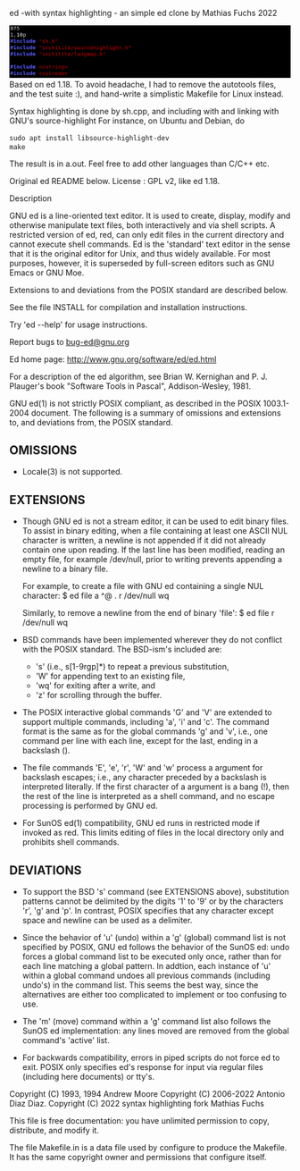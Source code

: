 
ed -with syntax highlighting - an simple ed clone by Mathias Fuchs 2022

![screenshot](screenshot.png)
Based on ed 1.18.
To avoid headache, I had to remove the autotools files, and the test suite :), and hand-write a simplistic Makefile for Linux instead.

Syntax highlighting is done by sh.cpp, and including with and linking with GNU's source-highlight
For instance, on Ubuntu and Debian, do

```
sudo apt install libsource-highlight-dev
make
```

The result is in a.out.
Feel free to add other languages than C/C++ etc.


Original ed README below.
License : GPL  v2, like ed 1.18.







Description

GNU ed is a line-oriented text editor. It is used to create, display, modify
and otherwise manipulate text files, both interactively and via shell
scripts. A restricted version of ed, red, can only edit files in the current
directory and cannot execute shell commands. Ed is the 'standard' text
editor in the sense that it is the original editor for Unix, and thus widely
available. For most purposes, however, it is superseded by full-screen
editors such as GNU Emacs or GNU Moe.

Extensions to and deviations from the POSIX standard are described below.

See the file INSTALL for compilation and installation instructions.

Try 'ed --help' for usage instructions.

Report bugs to bug-ed@gnu.org

Ed home page: http://www.gnu.org/software/ed/ed.html

For a description of the ed algorithm, see Brian W. Kernighan and
P. J. Plauger's book "Software Tools in Pascal", Addison-Wesley, 1981.

GNU ed(1) is not strictly POSIX compliant, as described in the
POSIX 1003.1-2004 document. The following is a summary of omissions and
extensions to, and deviations from, the POSIX standard.

OMISSIONS
---------
  * Locale(3) is not supported.

EXTENSIONS
----------
  * Though GNU ed is not a stream editor, it can be used to edit binary files.
    To assist in binary editing, when a file containing at least one ASCII
    NUL character is written, a newline is not appended if it did not
    already contain one upon reading. If the last line has been modified,
    reading an empty file, for example /dev/null, prior to writing prevents
    appending a newline to a binary file.

    For example, to create a file with GNU ed containing a single NUL character:
      $ ed file
      a
      ^@
      .
      r /dev/null
      wq

    Similarly, to remove a newline from the end of binary 'file':
      $ ed file
      r /dev/null
      wq

  * BSD commands have been implemented wherever they do not conflict with
    the POSIX standard.  The BSD-ism's included are:
      * 's' (i.e., s[1-9rgp]*) to repeat a previous substitution,
      * 'W' for appending text to an existing file,
      * 'wq' for exiting after a write, and
      * 'z' for scrolling through the buffer.

  * The POSIX interactive global commands 'G' and 'V' are extended to
    support multiple commands, including 'a', 'i' and 'c'.  The command
    format is the same as for the global commands 'g' and 'v', i.e., one
    command per line with each line, except for the last, ending in a
    backslash (\).

  * The file commands 'E', 'e', 'r', 'W' and 'w'  process a <file>
    argument for backslash escapes; i.e., any character preceded by a
    backslash is interpreted literally. If the first character of a <file>
    argument is a bang (!), then the rest of the line is interpreted as a
    shell command, and no escape processing is performed by GNU ed.

  * For SunOS ed(1) compatibility, GNU ed runs in restricted mode if invoked
    as red.  This limits editing of files in the local directory only and
    prohibits shell commands.

DEVIATIONS
----------
  * To support the BSD 's' command (see EXTENSIONS above), substitution
    patterns cannot be delimited by the digits '1' to '9' or by the
    characters 'r', 'g' and 'p'. In contrast, POSIX specifies that any
    character except space and newline can be used as a delimiter.

  * Since the behavior of 'u' (undo) within a 'g' (global) command list is
    not specified by POSIX, GNU ed follows the behavior of the SunOS ed:
    undo forces a global command list to be executed only once, rather than
    for each line matching a global pattern.  In addtion, each instance of
    'u' within a global command undoes all previous commands (including
    undo's) in the command list.  This seems the best way, since the
    alternatives are either too complicated to implement or too confusing
    to use.

  * The 'm' (move) command within a 'g' command list also follows the SunOS
    ed implementation: any lines moved are removed from the global command's
    'active' list.

  * For backwards compatibility, errors in piped scripts do not force ed
    to exit.  POSIX only specifies ed's response for input via regular
    files (including here documents) or tty's.



Copyright (C) 1993, 1994 Andrew Moore
Copyright (C) 2006-2022 Antonio Diaz Diaz.
Copyright (C) 2022 syntax highlighting fork Mathias Fuchs

This file is free documentation: you have unlimited permission to copy,
distribute, and modify it.

The file Makefile.in is a data file used by configure to produce the
Makefile. It has the same copyright owner and permissions that configure
itself.
